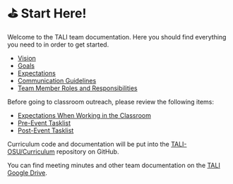 # :golf:  Start Here!
Welcome to the TALI team documentation. Here you should find everything you need to in order to get started.

* [Vision](https://github.com/TALI-OSU/Resources/blob/master/Vision.md)
* [Goals](https://github.com/TALI-OSU/Resources/blob/master/Goals.md)
* [Expectations](https://github.com/TALI-OSU/Expectations/blob/master/Team-Expectations.md)
* [Communication Guidelines](https://github.com/TALI-OSU/Resources/blob/master/Communication_Guidelines.md)
* [Team Member Roles and Responsibilities](https://github.com/TALI-OSU/Resources/blob/master/Team_Member_Roles.md)

Before going to classroom outreach, please review the following items:

* [Expectations When Working in the Classroom](https://github.com/TALI-OSU/Expectations/blob/master/Team-Expectations-Classroom.md)
* [Pre-Event Tasklist](https://github.com/TALI-OSU/Team-process/blob/master/before-outreach.md)
* [Post-Event Tasklist](https://github.com/TALI-OSU/Team-process/blob/master/post-outreach.md)

Curriculum code and documentation will be put into the [TALI-OSU/Curriculum]() repository on GitHub.
<br/>

You can find meeting minutes and other team documentation on the [TALI Google Drive](https://drive.google.com/drive/u/1/folders/1yIsfj1Aj8WHK2RUBL150YRwTq30qxNEc).
